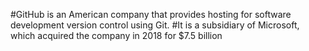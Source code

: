 #GitHub is an American company that provides hosting for software development version control using Git. 
#It is a subsidiary of Microsoft, which acquired the company in 2018 for $7.5 billion